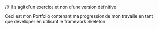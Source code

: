 /!\ Il s'agit d'un exercice et non d'une version définitive

Ceci est mon Portfolio contenant ma progression de mon travaille en tant que dévelloper en utilisant le framework Skeleton
